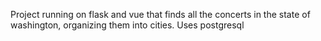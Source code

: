 Project running on flask and vue that finds all the concerts in the state of washington, organizing them into cities. Uses postgresql 